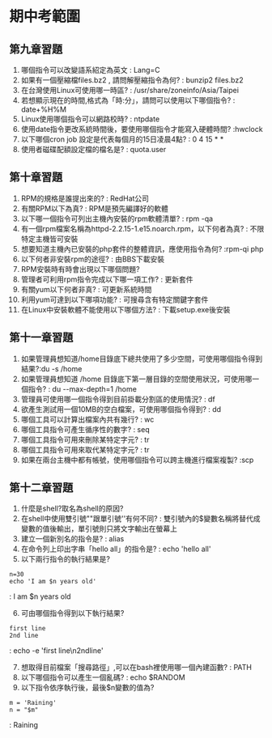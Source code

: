 # 期中考範圍
## 第九章習題
1. 哪個指令可以改變語系紹定為英文 : Lang=C
2. 如果有一個壓縮檔files.bz2 , 請問解壓縮指令為何? : bunzip2 files.bz2
3. 在台灣使用Linux可使用哪一時區? : /usr/share/zoneinfo/Asia/Taipei
4. 若想顯示現在的時間,格式為「時:分」，請問可以使用以下哪個指令? : date+%H%M
5. Linux使用哪個指令可以網路校時? : ntpdate
6. 使用date指令更改系統時間後，要使用哪個指令才能寫入硬體時間? :hwclock
7. 以下哪個cron job 設定是代表每個月的15日凌晨4點? : 0 4 15 * *
8. 使用者磁碟配額設定檔的檔名是? : quota.user
## 第十章習題
1. RPM的規格是誰提出來的? : RedHat公司
2. 有關RPM以下為真? : RPM是預先編譯好的軟體
3. 以下哪一個指令可列出主機內安裝的rpm軟體清單? : rpm -qa
4. 有一個rpm檔案名稱為httpd-2.2.15-1.e15.noarch.rpm，以下何者為真? : 不限特定主機皆可安裝
5. 想要知道主機內已安裝的php套件的整體資訊，應使用指令為何? :rpm-qi php
6. 以下何者非安裝rpm的途徑? : 由BBS下載安裝
7. RPM安裝時有時會出現以下哪個問題?
8. 管理者可利用rpm指令完成以下哪一項工作? : 更新套件 
9. 有關yum以下何者非真? : 可更新系統時間
10. 利用yum可達到以下哪項功能? : 可搜尋含有特定關鍵字套件
11. 在Linux中安裝軟體不能使用以下哪個方法? : 下載setup.exe後安裝
## 第十一章習題
1. 如果管理員想知道/home目錄底下總共使用了多少空間，可使用哪個指令得到結果?:du -s /home
2. 如果管理員想知道 /home 目錄底下第一層目錄的空間使用狀況，可使用哪一個指令? : du --max-depth=1 /home
3. 管理員可使用哪一個指令得到目前掛載分割區的使用情況? : df
4. 欲產生測試用一個10MB的空白檔案，可使用哪個指令得到? : dd
5. 哪個工具可以計算出檔案內共有幾行? : wc
6. 哪個工具指令可產生循序性的數字? : seq
7. 哪個工具指令可用來刪除某特定字元? : tr 
8. 哪個工具指令可用來取代某特定字元? : tr
9. 如果在兩台主機中都有帳號，使用哪個指令可以跨主機進行檔案複製? :scp
## 第十二章習題
1. 什麼是shell?取名為shell的原因?
2. 在shell中使用雙引號""跟單引號''有何不同? : 雙引號內的$變數名稱將替代成變數的值後輸出，單引號則只將文字輸出在螢幕上
3. 建立一個新別名的指令是? : alias
4. 在命令列上印出字串「hello all」的指令是? : echo 'hello all'
5. 以下兩行指令的執行結果是?
```
n=30
echo 'I am $n years old'
```
: I am $n years old

6. 可由哪個指令得到以下執行結果?

```
first line 
2nd line
```

: echo -e 'first line\n2ndline'

7. 想取得目前檔案「搜尋路徑」,可以在bash裡使用哪一個內建函數? : PATH
8. 以下哪個指令可以產生一個亂碼? : echo $RANDOM
9. 以下指令依序執行後，最後$n變數的值為?
```
m = 'Raining'
n = "$m"
```
: Raining
